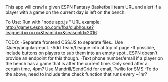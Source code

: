 This app will crawl a given ESPN Fantasy Basketball team URL and alert if a player with a game on the current day is left on the bench.

To Use:
Run with "node app.js <URL for team>"
URL example: http://games.espn.go.com/fba/clubhouse?leagueId=xxxxxx&teamId=x&seasonId=2016

TODO:
-Separate frontend CSS/JS to separate files.. Use jQuery/angular/react.
-Add Team/League info at top of page
-If possible, include buttons on players to sub them into an empty spot.. ESPN doesn't provide an endpoint for this though.
-Text phone number/email if a player on the bench has a game that is after the current time.  Only send after a certain time, 4pm?  Use Mandrill/SendGrid for email, Twilio for SMS
-To do the above, need to include time check function that runs every ~1hr?
